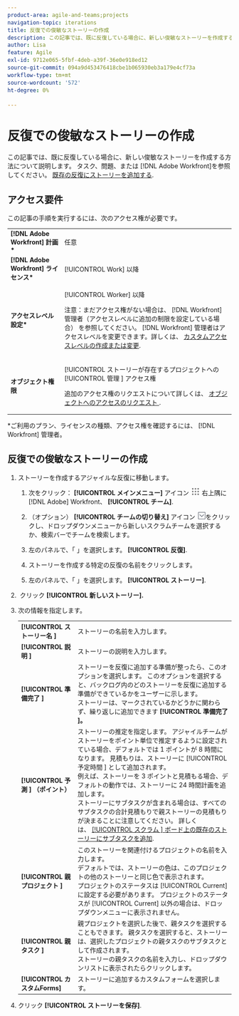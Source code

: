 ```yaml
---
product-area: agile-and-teams;projects
navigation-topic: iterations
title: 反復での俊敏なストーリーの作成
description: この記事では、既に反復している場合に、新しい俊敏なストーリーを作成する方法について説明します。
author: Lisa
feature: Agile
exl-id: 9712e065-5fbf-4deb-a39f-36e0e918ed12
source-git-commit: 094a9d453476418cbe1b065930eb3a179e4cf73a
workflow-type: tm+mt
source-wordcount: '572'
ht-degree: 0%

---
```


# 反復での俊敏なストーリーの作成

この記事では、既に反復している場合に、新しい俊敏なストーリーを作成する方法について説明します。 タスク、問題、または [!DNL Adobe Workfront]を参照してください。 [既存の反復にストーリーを追加する](../../../agile/use-scrum-in-an-agile-team/iterations/add-stories-to-existing-iteration.md).

## アクセス要件

この記事の手順を実行するには、次のアクセス権が必要です。

<table style="table-layout:auto"> 
 <col> 
 </col> 
 <col> 
 </col> 
 <tbody> 
  <tr> 
   <td role="rowheader"><strong>[!DNL Adobe Workfront] 計画*</strong></td> 
   <td> <p>任意</p> </td> 
  </tr> 
  <tr> 
   <td role="rowheader"><strong>[!DNL Adobe Workfront] ライセンス*</strong></td> 
   <td> <p>[!UICONTROL Work] 以降</p> </td> 
  </tr> 
  <tr> 
   <td role="rowheader"><strong>アクセスレベル設定*</strong></td> 
   <td> <p>[!UICONTROL Worker] 以降</p> <p>注意：まだアクセス権がない場合は、 [!DNL Workfront] 管理者（アクセスレベルに追加の制限を設定している場合） を参照してください。 [!DNL Workfront] 管理者はアクセスレベルを変更できます。詳しくは、 <a href="../../../administration-and-setup/add-users/configure-and-grant-access/create-modify-access-levels.md" class="MCXref xref">カスタムアクセスレベルの作成または変更</a>.</p> </td> 
  </tr> 
  <tr> 
   <td role="rowheader"><strong>オブジェクト権限</strong></td> 
   <td> <p>[!UICONTROL ストーリーが存在するプロジェクトへの [!UICONTROL 管理 ] アクセス権</p> <p>追加のアクセス権のリクエストについて詳しくは、 <a href="../../../workfront-basics/grant-and-request-access-to-objects/request-access.md" class="MCXref xref">オブジェクトへのアクセスのリクエスト </a>.</p> </td> 
  </tr> 
 </tbody> 
</table>

&#42;ご利用のプラン、ライセンスの種類、アクセス権を確認するには、 [!DNL Workfront] 管理者。

## 反復での俊敏なストーリーの作成

1. ストーリーを作成するアジャイルな反復に移動します。

   1. 次をクリック： **[!UICONTROL メインメニュー]** アイコン ![](assets/main-menu-icon.png) 右上隅に [!DNL Adobe] Workfront、 **[!UICONTROL チーム]**.

   1. （オプション） **[!UICONTROL チームの切り替え]** アイコン ![チームを切り替えアイコン](assets/switch-team-icon.png)をクリックし、ドロップダウンメニューから新しいスクラムチームを選択するか、検索バーでチームを検索します。

   1. 左のパネルで、「 」を選択します。 **[!UICONTROL 反復]**.
   1. ストーリーを作成する特定の反復の名前をクリックします。
   1. 左のパネルで、「 」を選択します。 **[!UICONTROL ストーリー]**.

1.  クリック **[!UICONTROL 新しいストーリー].**
1. 次の情報を指定します。

   <table style="table-layout:auto">
    <col>
    <col>
    <tbody>
     <tr>
      <td role="rowheader"><strong>[!UICONTROL ストーリー名 ]</strong></td>
      <td>ストーリーの名前を入力します。</td>
     </tr>
     <tr>
      <td role="rowheader"><strong>[!UICONTROL 説明 ]</strong></td>
      <td>ストーリーの説明を入力します。</td>
     </tr>
     <tr>
      <td role="rowheader"><strong>[!UICONTROL 準備完了 ]</strong></td>
      <td>ストーリーを反復に追加する準備が整ったら、このオプションを選択します。 このオプションを選択すると、バックログ内のどのストーリーを反復に追加する準備ができているかをユーザーに示します。<br>ストーリーは、マークされているかどうかに関わらず、繰り返しに追加できます <strong>[!UICONTROL 準備完了 ]。</strong></td>
     </tr>
     <tr>
      <td role="rowheader"><strong>[!UICONTROL 予測 ] （ポイント）</strong></td>
      <td>ストーリーの推定を指定します。 アジャイルチームがストーリーをポイント単位で推定するように設定されている場合、デフォルトでは 1 ポイントが 8 時間になります。 見積もりは、ストーリーに [!UICONTROL 予定時間 ] として追加されます。<br>例えば、ストーリーを 3 ポイントと見積もる場合、デフォルトの動作では、ストーリーに 24 時間計画を追加します。<br>ストーリーにサブタスクが含まれる場合は、すべてのサブタスクの合計見積もりで親ストーリーの見積もりが決まることに注意してください。 詳しくは、 <a href="../../../agile/use-scrum-in-an-agile-team/scrum-board/add-a-subtask-to-an-existing-story-scrum.md" class="MCXref xref">[!UICONTROL スクラム ] ボード上の既存のストーリーにサブタスクを追加</a>.</td>
     </tr>
     <tr>
      <td role="rowheader"><strong>[!UICONTROL 親プロジェクト ]</strong></td>
      <td>このストーリーを関連付けるプロジェクトの名前を入力します。<br>デフォルトでは、ストーリーの色は、このプロジェクトの他のストーリーと同じ色で表示されます。<br>プロジェクトのステータスは [!UICONTROL Current] に設定する必要があります。 プロジェクトのステータスが [!UICONTROL Current] 以外の場合は、ドロップダウンメニューに表示されません。</td>
     </tr>
     <tr>
      <td role="rowheader"><strong>[!UICONTROL 親タスク ]</strong></td>
      <td>親プロジェクトを選択した後で、親タスクを選択することもできます。 親タスクを選択すると、ストーリーは、選択したプロジェクトの親タスクのサブタスクとして作成されます。<br>ストーリーの親タスクの名前を入力し、ドロップダウンリストに表示されたらクリックします。</td>
     </tr>
     <tr>
      <td role="rowheader"><strong>[!UICONTROL カスタムForms]</strong></td>
      <td>ストーリーに追加するカスタムフォームを選択します。</td>
     </tr>
    </tbody>
   </table>

1. クリック **[!UICONTROL ストーリーを保存]**.
